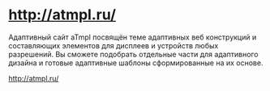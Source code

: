 http://atmpl.ru/
=====
Адаптивный сайт aTmpl посвящён теме адаптивных веб конструкций и составляющих элементов для дисплеев и устройств любых разрешений. Вы сможете подобрать отдельные части для адаптивного дизайна и готовые адаптивные шаблоны сформированные на их основе.

http://atmpl.ru/


